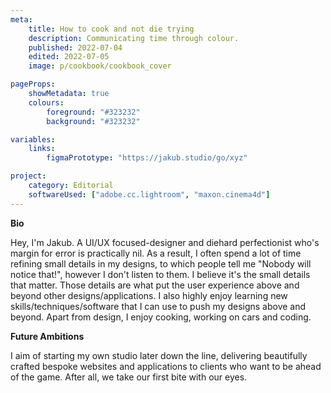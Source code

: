```yaml
---
meta:
    title: How to cook and not die trying
    description: Communicating time through colour.
    published: 2022-07-04
    edited: 2022-07-05
    image: p/cookbook/cookbook_cover

pageProps:
    showMetadata: true
    colours:
        foreground: "#323232"
        background: "#323232"

variables:
    links:
        figmaPrototype: "https://jakub.studio/go/xyz"

project:
    category: Editorial
    softwareUsed: ["adobe.cc.lightroom", "maxon.cinema4d"]
---
```

**Bio**

Hey, I'm Jakub. A UI/UX focused-designer and diehard perfectionist who's margin for error is practically nil. As a result, I often spend a lot of time refining small details in my designs, to which people tell me "Nobody will notice that!", however I don't listen to them. I believe it's the small details that matter. Those details are what put the user experience above and beyond other designs/applications. I also highly enjoy learning new skills/techniques/software that I can use to push my designs above and beyond. Apart from design, I enjoy cooking, working on cars and coding.

**Future Ambitions**

I aim of starting my own studio later down the line, delivering beautifully crafted bespoke websites and applications to clients who want to be ahead of the game. After all, we take our first bite with our eyes.
